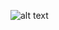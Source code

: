 ![alt text]([https://github.com/[username]/[reponame]/blob/[branch]/image.jpg?raw=true](https://github.com/MuchiroudeAstrea/CLB-CAL/blob/main/Poster%20Web%20CAL.png?raw=true))
